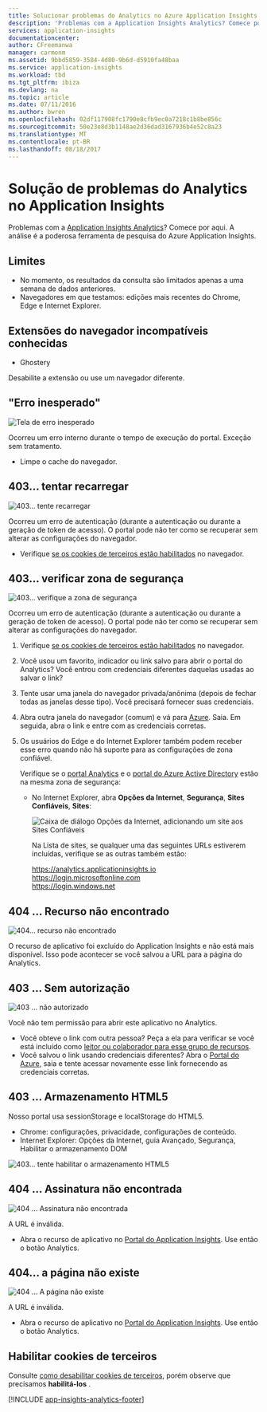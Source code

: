 ```yaml
---
title: Solucionar problemas do Analytics no Azure Application Insights | Microsoft Docs
description: 'Problemas com a Application Insights Analytics? Comece por aqui. '
services: application-insights
documentationcenter: 
author: CFreemanwa
manager: carmonm
ms.assetid: 9bbd5859-3584-4d80-9b6d-d5910fa48baa
ms.service: application-insights
ms.workload: tbd
ms.tgt_pltfrm: ibiza
ms.devlang: na
ms.topic: article
ms.date: 07/11/2016
ms.author: bwren
ms.openlocfilehash: 02df117908fc1790e8cfb9ec0a7218c1b8be856c
ms.sourcegitcommit: 50e23e8d3b1148ae2d36dad3167936b4e52c8a23
ms.translationtype: MT
ms.contentlocale: pt-BR
ms.lasthandoff: 08/18/2017
---
```

# <a name="troubleshoot-analytics-in-application-insights"></a>Solução de problemas do Analytics no Application Insights
Problemas com a [Application Insights Analytics](app-insights-analytics.md)? Comece por aqui. A análise é a poderosa ferramenta de pesquisa do Azure Application Insights.

## <a name="limits"></a>Limites
* No momento, os resultados da consulta são limitados apenas a uma semana de dados anteriores.
* Navegadores em que testamos: edições mais recentes do Chrome, Edge e Internet Explorer.

## <a name="known-incompatible-browser-extensions"></a>Extensões do navegador incompatíveis conhecidas
* Ghostery

Desabilite a extensão ou use um navegador diferente.

## <a name="e-a"></a> "Erro inesperado"
![Tela de erro inesperado](./media/app-insights-analytics-troubleshooting/010.png)

Ocorreu um erro interno durante o tempo de execução do portal. Exceção sem tratamento.

* Limpe o cache do navegador. 

## <a name="e-b"></a>403... tentar recarregar
![403... tente recarregar](./media/app-insights-analytics-troubleshooting/020.png)

Ocorreu um erro de autenticação (durante a autenticação ou durante a geração de token de acesso). O portal pode não ter como se recuperar sem alterar as configurações do navegador.

* Verifique [se os cookies de terceiros estão habilitados](#cookies) no navegador. 

## <a name="authentication"></a>403... verificar zona de segurança
![403... verifique a zona de segurança](./media/app-insights-analytics-troubleshooting/030.png)

Ocorreu um erro de autenticação (durante a autenticação ou durante a geração de token de acesso). O portal pode não ter como se recuperar sem alterar as configurações do navegador.

1. Verifique [se os cookies de terceiros estão habilitados](#cookies) no navegador. 
2. Você usou um favorito, indicador ou link salvo para abrir o portal do Analytics? Você entrou com credenciais diferentes daquelas usadas ao salvar o link?
3. Tente usar uma janela do navegador privada/anônima (depois de fechar todas as janelas desse tipo). Você precisará fornecer suas credenciais. 
4. Abra outra janela do navegador (comum) e vá para [Azure](https://portal.azure.com). Saia. Em seguida, abra o link e entre com as credenciais corretas.
5. Os usuários do Edge e do Internet Explorer também podem receber esse erro quando não há suporte para as configurações de zona confiável.
   
    Verifique se o [portal Analytics](https://analytics.applicationinsights.io) e o [portal do Azure Active Directory](https://portal.azure.com) estão na mesma zona de segurança:
   
   * No Internet Explorer, abra **Opções da Internet**, **Segurança**, **Sites Confiáveis**, **Sites**:
     
     ![Caixa de diálogo Opções da Internet, adicionando um site aos Sites Confiáveis](./media/app-insights-analytics-troubleshooting/033.png)
     
     Na Lista de sites, se qualquer uma das seguintes URLs estiverem incluídas, verifique se as outras também estão:
     
     https://analytics.applicationinsights.io<br/>
     https://login.microsoftonline.com<br/>
     https://login.windows.net

## <a name="e-d"></a>404 ... Recurso não encontrado
![404... recurso não encontrado](./media/app-insights-analytics-troubleshooting/040.png)

O recurso de aplicativo foi excluído do Application Insights e não está mais disponível. Isso pode acontecer se você salvou a URL para a página do Analytics.

## <a name="e-e"></a>403 ... Sem autorização
![403 ... não autorizado](./media/app-insights-analytics-troubleshooting/050.png)

Você não tem permissão para abrir este aplicativo no Analytics.

* Você obteve o link com outra pessoa? Peça a ela para verificar se você está incluído como [leitor ou colaborador para esse grupo de recursos](app-insights-resources-roles-access-control.md).
* Você salvou o link usando credenciais diferentes? Abra o [Portal do Azure](https://portal.azure.com), saia e tente acessar novamente esse link fornecendo as credenciais corretas.

## <a name="html-storage"></a>403 ... Armazenamento HTML5
Nosso portal usa sessionStorage e localStorage do HTML5.

* Chrome: configurações, privacidade, configurações de conteúdo.
* Internet Explorer: Opções da Internet, guia Avançado, Segurança, Habilitar o armazenamento DOM

![403... tente habilitar o armazenamento HTML5](./media/app-insights-analytics-troubleshooting/060.png)

## <a name="e-g"></a>404 ... Assinatura não encontrada
![404 ... Assinatura não encontrada](./media/app-insights-analytics-troubleshooting/070.png)

A URL é inválida. 

* Abra o recurso de aplicativo no [Portal do Application Insights](https://portal.azure.com). Use então o botão Analytics.

## <a name="e-h"></a>404... a página não existe
![404 ... A página não existe](./media/app-insights-analytics-troubleshooting/080.png)

A URL é inválida.

* Abra o recurso de aplicativo no [Portal do Application Insights](https://portal.azure.com). Use então o botão Analytics.

## <a name="cookies"></a>Habilitar cookies de terceiros
  Consulte [como desabilitar cookies de terceiros](http://www.digitalcitizen.life/how-disable-third-party-cookies-all-major-browsers), porém observe que precisamos **habilitá-los** .


[!INCLUDE [app-insights-analytics-footer](../../includes/app-insights-analytics-footer.md)]

